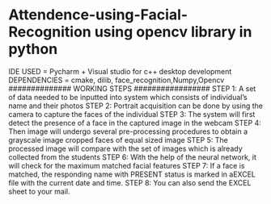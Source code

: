 # Attendence-using-Facial-Recognition using opencv library in python
IDE USED = Pycharm + Visual studio for c++ desktop development
DEPENDENCIES = cmake, dilib, face_recognition,Numpy,Opencv
                   ############## WORKING STEPS #################
STEP 1:  A set of data needed to be inputted into system which consists of individual’s name and their photos
STEP 2:  Portrait acquisition can be done by using the camera to capture the faces of the individual
STEP 3:  The system will first detect the presence of a face in the captured image in the webcam
STEP 4:  Then image will undergo several pre-processing procedures to obtain a grayscale image cropped faces of equal sized image
STEP 5:  The processed image will compare with the set of images which is already collected from the students
STEP 6:  With the help of the neural network, it will check for the maximum matched facial features
STEP 7:  If a face is matched, the responding name with PRESENT status is marked in aEXCEL file with the current date and time. 
STEP 8: You can also send the EXCEL sheet to your mail.


